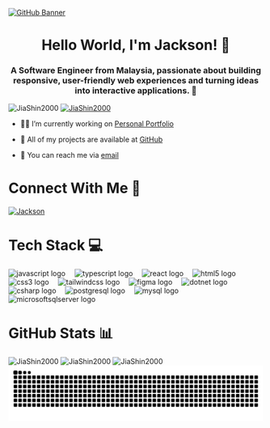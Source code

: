 [![GitHub Banner](https://images-wixmp-ed30a86b8c4ca887773594c2.wixmp.com/f/c83c004e-1370-4756-88e5-4071de797088/de0dib6-0d584820-45d9-49c8-a54d-a33b98ac8372.gif?token=eyJ0eXAiOiJKV1QiLCJhbGciOiJIUzI1NiJ9.eyJzdWIiOiJ1cm46YXBwOjdlMGQxODg5ODIyNjQzNzNhNWYwZDQxNWVhMGQyNmUwIiwiaXNzIjoidXJuOmFwcDo3ZTBkMTg4OTgyMjY0MzczYTVmMGQ0MTVlYTBkMjZlMCIsIm9iaiI6W1t7InBhdGgiOiJcL2ZcL2M4M2MwMDRlLTEzNzAtNDc1Ni04OGU1LTQwNzFkZTc5NzA4OFwvZGUwZGliNi0wZDU4NDgyMC00NWQ5LTQ5YzgtYTU0ZC1hMzNiOThhYzgzNzIuZ2lmIn1dXSwiYXVkIjpbInVybjpzZXJ2aWNlOmZpbGUuZG93bmxvYWQiXX0.oIKwFOK9Aqd8E2YOv8KDWQoSyNhyM_7E6T34Td20ZKE)](https://github.com/JiaShin2000)
<h1 align="center">Hello World, I'm Jackson! 👋</h1>

<h3 align="center">A Software Engineer from Malaysia, passionate about building responsive, user-friendly web experiences and turning ideas into interactive applications. 🚀</h3>

<img src="https://komarev.com/ghpvc/?username=JiaShin2000&label=Profile%20views&color=0e75b6&style=flat" alt="JiaShin2000" />
<a href="https://github.com/ryo-ma/github-profile-trophy"><img src="https://github-profile-trophy.vercel.app/?username=JiaShin2000&row=1&margin-w=15&theme=algolia&no-bg=true" alt="JiaShin2000" /></a>

- 👨‍💻 I’m currently working on [Personal Portfolio](https://jiashin.vercel.app/)

- 📁 All of my projects are available at [GitHub](https://github.com/JiaShin2000?tab=repositories)

- 📩 You can reach me via [email](mailto:jiashin1644@gmail.com)

# Connect With Me 🤝

<a href="https://www.linkedin.com/in/jiashin/" target="blank"><img align="center" src="https://raw.githubusercontent.com/rahuldkjain/github-profile-readme-generator/master/src/images/icons/Social/linked-in-alt.svg" alt="Jackson" height="30" width="30" /></a>

# Tech Stack 💻

<div align="left">
  <img src="https://cdn.jsdelivr.net/gh/devicons/devicon/icons/javascript/javascript-original.svg" height="40" alt="javascript logo"  />
  <img width="10" />
  <img src="https://cdn.jsdelivr.net/gh/devicons/devicon/icons/typescript/typescript-original.svg" height="40" alt="typescript logo"  />
  <img width="10" />
  <img src="https://cdn.jsdelivr.net/gh/devicons/devicon/icons/react/react-original.svg" height="40" alt="react logo"  />
  <img width="10" />
  <img src="https://cdn.jsdelivr.net/gh/devicons/devicon/icons/html5/html5-original.svg" height="40" alt="html5 logo"  />
  <img width="10" />
  <img src="https://cdn.jsdelivr.net/gh/devicons/devicon/icons/css3/css3-original.svg" height="40" alt="css3 logo"  />
  <img width="10" />
  <img src="https://cdn.jsdelivr.net/gh/devicons/devicon@latest/icons/tailwindcss/tailwindcss-original.svg" height="40" alt="tailwindcss logo"  />
  <img width="10" />
  <img src="https://cdn.jsdelivr.net/gh/devicons/devicon@latest/icons/figma/figma-original.svg" height="40" alt="figma logo"  />
  <img width="10" />
  <img src="https://cdn.jsdelivr.net/gh/devicons/devicon@latest/icons/dot-net/dot-net-plain-wordmark.svg" height="40" alt="dotnet logo"  />
  <img width="10" />
  <img src="https://cdn.jsdelivr.net/gh/devicons/devicon/icons/csharp/csharp-original.svg" height="40" alt="csharp logo"  />
  <img width="10" />
  <img src="https://cdn.jsdelivr.net/gh/devicons/devicon@latest/icons/postgresql/postgresql-original.svg" height="40" alt="postgresql logo"  />
  <img width="10" />
  <img src="https://cdn.jsdelivr.net/gh/devicons/devicon@latest/icons/mysql/mysql-original-wordmark.svg" height="40" alt="mysql logo"  />
  <img width="10" />
  <img src="https://cdn.jsdelivr.net/gh/devicons/devicon@latest/icons/microsoftsqlserver/microsoftsqlserver-plain-wordmark.svg" height="40" alt="microsoftsqlserver logo"  />
</div>

# GitHub Stats 📊

<div>
<img src="https://github-readme-stats.vercel.app/api?username=JiaShin2000&show_icons=true&locale=en&theme=transparent&include_all_commits=true" alt="JiaShin2000" height="200" />
<img src="https://github-readme-streak-stats.herokuapp.com/?user=JiaShin2000&theme=transparent" alt="JiaShin2000" height="200" />
<img src="https://github-readme-stats.vercel.app/api/top-langs?username=JiaShin2000&show_icons=true&locale=en&layout=compact&theme=transparent" alt="JiaShin2000" height="200" />
</div>

<picture>
  <source media="(prefers-color-scheme: dark)" srcset="https://raw.githubusercontent.com/JiaShin2000/JiaShin2000/output/github-snake-dark.svg" />
  <source media="(prefers-color-scheme: light)" srcset="https://raw.githubusercontent.com/JiaShin2000/JiaShin2000/output/github-snake.svg" />
  <img alt="github-snake" src="https://raw.githubusercontent.com/JiaShin2000/JiaShin2000/output/github-snake.svg" />
</picture>
